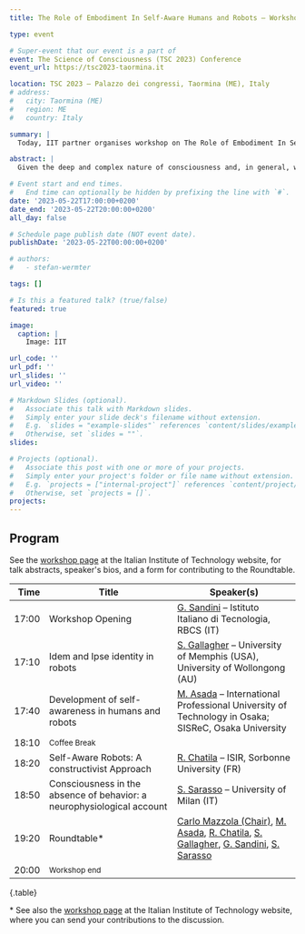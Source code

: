 ```yaml
---
title: The Role of Embodiment In Self-Aware Humans and Robots – Workshop

type: event

# Super-event that our event is a part of
event: The Science of Consciousness (TSC 2023) Conference
event_url: https://tsc2023-taormina.it

location: TSC 2023 – Palazzo dei congressi, Taormina (ME), Italy
# address:
#   city: Taormina (ME)
#   region: ME
#   country: Italy

summary: |
  Today, IIT partner organises workshop on The Role of Embodiment In Self-Aware Humans and Robots. Join us as we dive into the cutting-edge self-aware humans and robots and impactful interdisciplinary research conducted under the HORIZON initiative. This webinar brings together leading experts and leaders from various fields to discuss the topic and share valuable insights. Whether you are a researcher, industry professional, or simply curious about the latest innovations, this event offers a unique opportunity to expand your knowledge and engage in meaningful discussions.

abstract: |
  Given the deep and complex nature of consciousness and, in general, what is related to self-awareness, the endeavor to simplify and implement such phenomena on artificial agents may likely result in severe reductionism. Nevertheless, too high is their relevance for artificial embodied systems. Autonomous control and behaviors, fluent and effective interaction with the environment, as well as meaningful and trustworthy relations with humans, require robots to have a sense of self. Hence, the impasse calls for interdisciplinary research and respectfully comprehending other perspectives. This workshop wants to gather different approaches – from neurosciences, robotics, and philosophy – concentrating attention on the role of the body in self-awareness. The body is the core of identity, personal history, and interaction with the external world. Also, albeit different in its nature, it makes robots more comparable to humans. At the intersection of different disciplines, this workshop aims to emphasize the importance of the topic, show recent developments, and promote further collaborative research. 

# Event start and end times.
#   End time can optionally be hidden by prefixing the line with `#`.
date: '2023-05-22T17:00:00+0200'
date_end: '2023-05-22T20:00:00+0200'
all_day: false

# Schedule page publish date (NOT event date).
publishDate: '2023-05-22T00:00:00+0200'

# authors:
#   - stefan-wermter

tags: []

# Is this a featured talk? (true/false)
featured: true

image:
  caption: |
    Image: IIT

url_code: ''
url_pdf: ''
url_slides: ''
url_video: ''

# Markdown Slides (optional).
#   Associate this talk with Markdown slides.
#   Simply enter your slide deck's filename without extension.
#   E.g. `slides = "example-slides"` references `content/slides/example-slides.md`.
#   Otherwise, set `slides = ""`.
slides:

# Projects (optional).
#   Associate this post with one or more of your projects.
#   Simply enter your project's folder or file name without extension.
#   E.g. `projects = ["internal-project"]` references `content/project/deep-learning/index.md`.
#   Otherwise, set `projects = []`.
projects:
---
```


## Program

See the [workshop page](https://contact.iit.it/tsc-2023-workshop)
at the Italian Institute of Technology website,
for talk abstracts, speaker's bios,
and a form for contributing to the Roundtable.

| Time | Title | Speaker(s) |
|-----:|-------|------------|
| 17:00 | Workshop Opening | [G. Sandini](https://www.iit.it/people-details/-/people/giulio-sandini) – Istituto Italiano di Tecnologia, RBCS (IT) |
| 17:10 | Idem and Ipse identity in robots | [S. Gallagher](https://www.memphis.edu/philosophy/people/bios/shaun-gallagher.php) – University of Memphis (USA), University of Wollongong (AU) |
| 17:40 | Development of self-awareness in humans and robots | [M. Asada](http://www.er.ams.eng.osaka-u.ac.jp/asadalab/) – International Professional University of Technology in Osaka; SISReC, Osaka University |
| 18:10 | <small class="text-uppercase">Coffee Break</small> |   |   |
| 18:20 | Self-Aware Robots: A constructivist Approach | [R. Chatila](https://www.isir.upmc.fr/personnel/chatila/) – ISIR, Sorbonne University (FR) |
| 18:50 | Consciousness in the absence of behavior: a neurophysiological account | [S. Sarasso](https://www.unimi.it/it/ugov/person/simone-sarasso) – University of Milan (IT) |
| 19:20 | Roundtable* | [Carlo Mazzola (Chair)](https://www.iit.it/it/web/guest/people-details/-/people/carlo-mazzola), [M. Asada](http://www.er.ams.eng.osaka-u.ac.jp/asadalab/), [R. Chatila](https://www.isir.upmc.fr/personnel/chatila/), [S. Gallagher](https://www.memphis.edu/philosophy/people/bios/shaun-gallagher.php), [G. Sandini](https://www.iit.it/people-details/-/people/giulio-sandini), [S. Sarasso](https://www.unimi.it/it/ugov/person/simone-sarasso) |
| 20:00 | <small class="text-uppercase">Workshop end</small> |   |   |
{.table}

* See also the [workshop page](https://contact.iit.it/tsc-2023-workshop)
at the Italian Institute of Technology website,
where you can send your contributions to the discussion.
